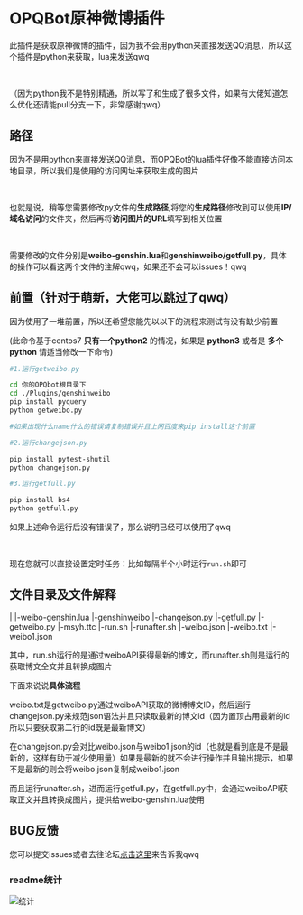 # OPQBot原神微博插件
此插件是获取原神微博的插件，因为我不会用python来直接发送QQ消息，所以这个插件是python来获取，lua来发送qwq

<br>

（因为python我不是特别精通，所以写了和生成了很多文件，如果有大佬知道怎么优化还请能pull分支一下，非常感谢qwq）

## 路径
因为不是用python来直接发送QQ消息，而OPQBot的lua插件好像不能直接访问本地目录，所以我们是使用的访问网址来获取生成的图片

<br>

也就是说，稍等您需要修改py文件的**生成路径**,将您的**生成路径**修改到可以使用**IP/域名访问**的文件夹，然后再将**访问图片的URL**填写到相关位置

<br>

需要修改的文件分别是**weibo-genshin.lua**和**genshinweibo/getfull.py**，具体的操作可以看这两个文件的注解qwq，如果还不会可以issues！qwq

## 前置（针对于萌新，大佬可以跳过了qwq）
因为使用了一堆前置，所以还希望您能先以以下的流程来测试有没有缺少前置
<br>

(此命令基于centos7 **只有一个python2** 的情况，如果是 **python3** 或者是 **多个python** 请适当修改一下命令)

```sh
#1.运行getweibo.py

cd 你的OPQbot根目录下
cd ./Plugins/genshinweibo
pip install pyquery
python getweibo.py

#如果出现什么name什么的错误请复制错误并且上网百度来pip install这个前置

#2.运行changejson.py

pip install pytest-shutil
python changejson.py

#3.运行getfull.py

pip install bs4
python getfull.py
```
如果上述命令运行后没有错误了，那么说明已经可以使用了qwq

<br>

现在您就可以直接设置定时任务：比如每隔半个小时运行```run.sh```即可


## 文件目录及文件解释
|
|-weibo-genshin.lua
|-genshinweibo
    |-changejson.py
    |-getfull.py
    |-getweibo.py
    |-msyh.ttc
    |-run.sh
    |-runafter.sh
    |-weibo.json
    |-weibo.txt
    |-weibo1.json

其中，run.sh运行的是通过weiboAPI获得最新的博文，而runafter.sh则是运行的获取博文全文并且转换成图片

下面来说说**具体流程**

weibo.txt是getweibo.py通过weiboAPI获取的微博博文ID，然后运行changejson.py来规范json语法并且只读取最新的博文id（因为置顶占用最新的id所以只要获取第二行的id既是最新博文）

在changejson.py会对比weibo.json与weibo1.json的id（也就是看到底是不是最新的，这样有助于减少使用量）如果是最新的就不会进行操作并且输出提示，如果不是最新的则会将weibo.json复制成weibo1.json

而且运行runafter.sh，进而运行getfull.py，在getfull.py中，会通过weiboAPI获取正文并且转换成图片，提供给weibo-genshin.lua使用

## BUG反馈

您可以提交issues或者去往论坛[点击这里](http://sakura-forum.pysio.online/t/github-bug)来告诉我qwq

### readme统计

![统计](https://count.getloli.com/get/@misaka10843?theme=elbooru)
